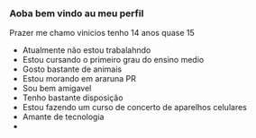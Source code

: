 ### Aoba bem vindo au meu perfil
Prazer me chamo vinicios tenho 14 anos quase 15 

- Atualmente não estou trabalahndo
- Estou cursando o primeiro grau do ensino medio
- Gosto bastante de animais
- Estou morando em araruna PR
- Sou bem amigavel
- Tenho bastante disposição 
- Estou fazendo um curso de concerto de aparelhos celulares
- Amante de tecnologia 
- 
